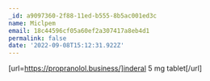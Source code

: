 ```yaml
---
_id: a9097360-2f88-11ed-b555-8b5ac001ed3c
name: Miclpem
email: 18c44596cf05a60ef2a307417a8eb4d1
permalink: false
date: '2022-09-08T15:12:31.922Z'
---
```

[url=https://propranolol.business/]inderal 5 mg tablet[/url]
